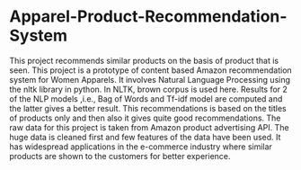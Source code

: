 # Apparel-Product-Recommendation-System

This project recommends similar products on the basis of product that is seen.
This project is a prototype of content based Amazon recommendation system for Women Apparels. It involves Natural Language
Processing using the nltk library in python. In NLTK, brown corpus is used here. Results for 2 of the NLP models ,i.e., Bag of Words and 
Tf-idf model are computed and the latter gives a better result. This recommendations is based on the titles of products only and then also
it gives quite good recommendations.
The raw data for this project is taken from Amazon product advertising API. The huge data is cleaned first and few features of the data 
have been used.
It has widespread applications in the e-commerce industry where similar products are shown to the customers for better experience.
